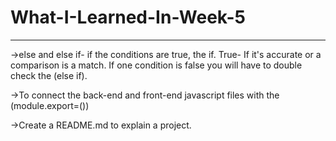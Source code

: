 # What-I-Learned-In-Week-5
---
->else and else if- if the conditions are true, the if.  True- If it's accurate or a comparison is a match.  If one condition is false you will have to double check the (else if).             
 
->To connect the back-end and front-end         javascript files with the (module.export=())    

->Create a README.md to explain a project.      
